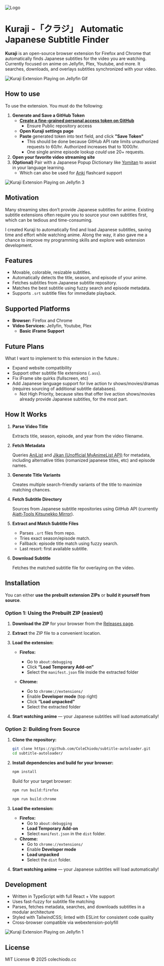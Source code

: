 ![Logo](public/assets/readme/icon.png)
# Kuraji -「クラジ」 Automatic Japanese Subtitle Finder

**Kuraji** is an open-source browser extension for Firefox and Chrome that automatically finds Japanese subtitles for the video you are watching. Currently focused on anime on Jellyfin, Plex, Youtube, and more. It searches, downloads, and overlays subtitles synchronized with your video.

![Kuraji Extension Playing on Jellyfin Gif](/public/assets/readme/kurajitest.gif)

## How to use
To use the extension. You must do the following:
1. **Generate and Save a GitHub Token**
   * [**Create a fine-grained personal access token on GitHub**](https://docs.github.com/en/authentication/keeping-your-account-and-data-secure/managing-your-personal-access-tokens#creating-a-fine-grained-personal-access-token)
      * Ensure Public repository access
   * **Open Kuraji settings page**
   * **Paste** generated token into text field, and click **"Save Token"**
      * This should be done because GitHub API rate limits unauthorized requests to 60/hr. Authorized increases that to 1000/hr.
      * One single anime episode lookup *could* use 20+ requests.
2. **Open your favorite video streaming site**
3. **(Optional)** Pair with a Japanese Popup Dictionary like [Yomitan](https://yomitan.wiki/) to assist in your language learning.
   * Which can also be used for [Anki](https://apps.ankiweb.net/) flashcard support

![Kuraji Extension Playing on Jellyfin 3](public/assets/readme/example3.png)

## Motivation

Many streaming sites don’t provide Japanese subtitles for anime. Existing subtitle extensions often require you to source your own subtitles first, which can be tedious and time-consuming.

I created Kuraji to automatically find and load Japanese subtitles, saving time and effort while watching anime. Along the way, it also gave me a chance to improve my programming skills and explore web extension development.

## Features

* Movable, colorable, resizable subtitles.
* Automatically detects the title, season, and episode of your anime.
* Fetches subtitles from Japanese subtitle repository.
* Matches the best subtitle using fuzzy search and episode metadata.
* Supports `.srt` subtitle files for immediate playback.

## Supported Platforms

* **Browser:** Firefox and Chrome
* **Video Services:** Jellyfin, Youtube, Plex
   * **Basic iFrame Support**

## Future Plans
What I want to implement to this extension in the future.:
* Expand website compatibility
* Support other subtitle file extensions (`.ass`).
* Fix iFrame site quirks (fullscreen, etc)
* Add Japanese language support for live action tv shows/movies/dramas (requires sourcing of additional subtitle databases).
   * Not High Priority, because sites that offer live action shows/movies already provide Japanese subtitles, for the most part.

## How It Works

1. **Parse Video Title**

   Extracts title, season, episode, and year from the video filename.

2. **Fetch Metadata**
   
   Queries [AniList](https://docs.anilist.co/) and [Jikan (Unofficial MyAnimeList API)](https://jikan.moe/) for metadata, including alternative titles (romanized japanese titles, etc) and episode names.

3. **Generate Title Variants**
   
   Creates multiple search-friendly variants of the title to maximize matching chances.

4. **Fetch Subtitle Directory**
   
   Sources from Japanese subtitle repositories using GitHub API (currently [Ajatt-Tools Kitsunekko Mirror](https://github.com/Ajatt-Tools/kitsunekko-mirror)).

5. **Extract and Match Subtitle Files**

   * Parses `.srt` files from repo.
   * Tries exact season/episode match.
   * Fallback: episode title match using fuzzy search.
   * Last resort: first available subtitle.

6. **Download Subtitle**
   
   Fetches the matched subtitle file for overlaying on the video.

## Installation

You can either **use the prebuilt extension ZIPs** or **build it yourself from source**.

### Option 1: Using the Prebuilt ZIP (easiest)

1. **Download the ZIP** for your browser from the [Releases page](https://github.com/ColeChiodo/subtitle-autoloader/releases).
2. **Extract** the ZIP file to a convenient location.
3. **Load the extension:**

   * **Firefox:**

     * Go to `about:debugging`
     * Click **“Load Temporary Add-on”**
     * Select the `manifest.json` file inside the extracted folder
   * **Chrome:**

     * Go to `chrome://extensions/`
     * Enable **Developer mode** (top right)
     * Click **“Load unpacked”**
     * Select the extracted folder
4. **Start watching anime** — your Japanese subtitles will load automatically!

### Option 2: Building from Source

1. **Clone the repository:**

   ```bash
   git clone https://github.com/ColeChiodo/subtitle-autoloader.git
   cd subtitle-autoloader/
   ```
2. **Install dependencies and build for your browser:**

   ```bash
   npm install
   ```
   Build for your target browser:
   ```bash
   npm run build:firefox
   ```
   ```bash
   npm run build:chrome
   ```
3. **Load the extension:**

   * **Firefox:**
      * Go to `about:debugging`
      * **Load Temporary Add-on** 
      * Select `manifest.json` in the `dist` folder.
   * **Chrome:**
      * Go to `chrome://extensions/` 
      * Enable **Developer mode** 
      * **Load unpacked** 
      * Select the `dist` folder.

4. **Start watching anime** — your Japanese subtitles will load automatically!


## Development
* Written in TypeScript with full React + Vite support
* Uses fast-fuzzy for subtitle file matching
* Parses, fetches metadata, searches, and downloads subtitles in a modular architecture
* Styled with TailwindCSS; linted with ESLint for consistent code quality
* Cross-browser compatible via webextension-polyfill

![Kuraji Extension Playing on Jellyfin 1](public/assets/readme/example2.png)

## License

MIT License © 2025 colechiodo.cc
